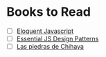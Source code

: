 # Books to Read

- [ ] [Eloquent Javascript](http://eloquentjavascript.net/)
- [ ] [Essential JS Design Patterns](http://addyosmani.com/resources/essentialjsdesignpatterns/book/)
- [ ] [Las piedras de Chihaya](http://www.quaterni.es/producto/las-piedras-de-chihaya-el-hilo-del-karma/)
